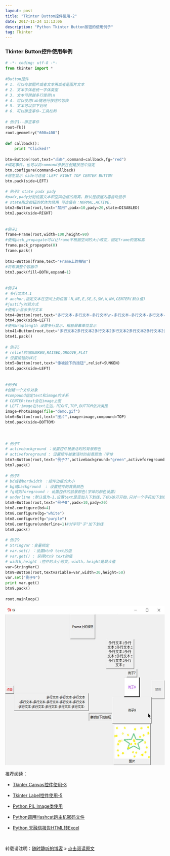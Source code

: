 ```yaml
--- 
layout: post
title: "Tkinter Button控件使用-2"
date: 2017-11-24 13:13:06 
description: "Python Tkinter Button按钮的使用例子"
tag: Tkinter
---
```



### Tkinter Button控件使用举例
```Python
# -*- coding: utf-8 -*-
from tkinter import *

#Button控件
# 1. 可以存放图片或者文本再或者是图片文本
# 2. 文本字体是统一字体类型
# 3. 文本可跨越多行使用\n
# 4. 可以使用tab键进行按钮的切换
# 5. 文本可以加下划线
# 6. 可以绑定事件-工具栏和

# 例子1--绑定事件
root=Tk()
root.geometry("600x400")

def callback():
    print "Clicked!"

btn=Button(root,text="点击",command=callback,fg="red")
#绑定事件，也可以将command参数在创建按钮中指定
btn.configure(command=callback)
#居左显示 side可选值：LEFT RIGHT TOP CENTER BUTTOM
btn.pack(side=LEFT)

# 例子2 state padx pady
#padx,pady分别设置文本和空间边框的距离，默认是根据内容自动显示
# state指定按钮的状体为禁用 可选值有：NORMAL,ACTIVE,
btn2=Button(root,text="禁用",padx=10,pady=20,state=DISABLED)
btn2.pack(side=RIGHT)


#例子3
frame=Frame(root,width=100,height=90)
#使用pack_propagate可以让frame不根据空间的大小改变，固定frame的宽和高
frame.pack_propagate(0)
frame.pack()

btn3=Button(frame,text="Frame上的按钮")
#将布满整个容器中
btn3.pack(fill=BOTH,expand=1)


#例子4
# 多行文本4.1
# anchor,指定文本在空间上的位置：N,NE,E,SE,S,SW,W,NW,CENTER(默认值)
#justify对其方式
#使用\n显示多行文本
btn4=Button(root,text="多行文本-多行文本-多行文本\n-多行文本-多行文本-多行文本-多行文本-多行文本\n-多行文本-多行文本-多行文本-多行文本-多行文本-",justify=RIGHT,anchor=W,padx=10)
btn4.pack(side=LEFT)
#使用wraplength 设置多行显示，根基屏幕单位显示
btn41=Button(root,text="多行文本2多行文本2多行文本2多行文本2多行文本2多行文本2多行文本2多行文本2",wraplength=100,font=("Courier New",10))
btn41.pack()

# 例子5
# relief的值SUNKEN,RAISED,GROOVE,FLAT
# 设置按钮的样式
btn5=Button(root,text="像被按下的按钮",relief=SUNKEN)
btn5.pack(side=LEFT)


#例子6
#创建一个文件对象
#compound指定text和image的关系
# CENTER:text会在image上面
# LEFT:image在text左边，RIGHT,TOP,BUTTOM依次类推
image=PhotoImage(file="demo.gif")
btn6=Button(root,text="图片",image=image,compound=TOP)
btn6.pack(side=BOTTOM)



# 例子7
# activebackground ：设置控件被激活时的背景颜色
# activeforeground : 设置控件被激活时的前景颜色（字体
btn7=Button(root,text="例子7",activebackground="green",activeforeground="yellow")
btn7.pack()

# 例子8
# bd或者bordwidth ：控件边框的大小
# bg或background  : 设置控件的背景颜色
# fg或则foreground : 设置控件的前景颜色(字体的颜色设置)
# underline :默认值为-1,设置text是否加入下划线,下标从0开开始.只对一个字符加下划线
btn8=Button(root,text="例子8",padx=10,pady=20)
btn8.configure(bd=4)
btn8.configure(bg="white")
btn8.configure(fg="purple")
btn8.configure(underline=1)#对字符"子"加下划线
btn8.pack()

# 例子9
# StringVar：变量绑定
# var.set() ：设置btn9 text的值
# var.get() : 获得btn9 text的值
# width,height :控件的大小可变，width，height是最大值
var=StringVar()
btn9=Button(root,textvariable=var,width=30,height=50)
var.set("例子9")
print var.get()
btn9.pack()

root.mainloop()
```
<img src="/images/posts/Python/Tkinter/Button/Tkinter_Button_1.jpg" width="600" height="500">




推荐阅读：

- [Tkinter Canvas控件使用-3](https://ssjt21.github.io/2017/11/Python_TK_Canvas)

- [Tkinter Label控件使用-5](https://ssjt21.github.io/2018/05/Python_TK_Label/)

- [Python PIL Image类使用](http://ssjt21.github.io/2017/11/Python_PIL_Image_Module/)

- [Python调用Hashcat跑主机密码文件](http://ssjt21.github.io/2017/11/Python_Hashcatshell/)

- [Python 天融信报告HTML转Excel](http://ssjt21.github.io/2017/11/Python_HtmltoExcel/)

<br>

转载请注明：[随时静听的博客](http://ssjt21.github.io) » [点击阅读原文](https://ssjt21.github.io/2017/11/Python_TK_Button/)